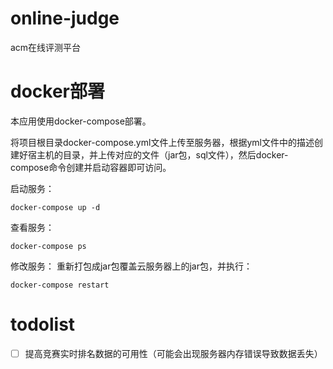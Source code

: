 # online-judge
acm在线评测平台

# docker部署
本应用使用docker-compose部署。

将项目根目录docker-compose.yml文件上传至服务器，根据yml文件中的描述创建好宿主机的目录，并上传对应的文件（jar包，sql文件），然后docker-compose命令创建并启动容器即可访问。

启动服务：
```shell
docker-compose up -d
```
查看服务：
```shell
docker-compose ps
```
修改服务：
重新打包成jar包覆盖云服务器上的jar包，并执行：
```shell
docker-compose restart
```


# todolist
-[ ] 提高竞赛实时排名数据的可用性（可能会出现服务器内存错误导致数据丢失）